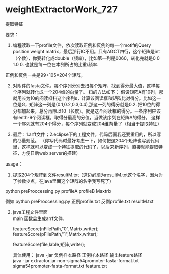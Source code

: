 # weightExtractorWork_727
提取特征

要求：

1. 编程读取一下profile文件，依次读取正例和反例的每一个motif的Query position weight matrix，最后那行IC不用。只有AGCT四行，这个矩阵是int（个数），你要转化成double（频率），比如第一列是0060，转化完就是0 0 1.0 0. 也就是每一位在本列所占的比重/频率.
 
正例和反例一共是99+105=204个矩阵。
 
2. 对附件的fasta文件。每个序列分别去扫每个矩阵，找到得分最大值，这样每个序列就转化成一个204维的向量了。
扫的方法如下：
假设矩阵A有10列，那就用长为10的阅读框扫这个序列s，计算该阅读框和矩阵比对得分。比如这一位是G，矩阵这一列是(0.1,0.2,0.3,0.4),那这一列的得分就是0.2. 把10位的得分都加起来，总分再除以10（长度）。就是这个阅读框的得分。一条序列应该有lenth-9个阅读框，取得分最高的分值，当做该序列在矩阵A的得分。
这样一个序列就有204个得分，每个序列就变成204维向量了（相当于提取特征）
 
3. 最后：1.arff文件；2.eclipse下的工程文件，代码后面我还要重用的，所以写的尽量规范。 （你写代码时最好考虑一下，如何把这204个矩阵也写到代码里，这样就可以变成一个特征提取的代码了，以后来新序列，直接就能提取特征，方便日后web server的搭建）

usage：

1) 提取204个矩阵到文件resultM.txt（这边必须为resultM.txt这个名字，因为为了参数少点，在java里面这个矩阵的名字我写死了）
  
  python preProccessing.py profileA profileB Maxtrix
    
  例如 python preProccessing.py 正例profile.txt 反例profile.txt resultM.txt


2) java工程文件里面  
   main 函数会生成arrf文件，
   
    featureScore(nFilePath,"0",Matrix,writer);  
    featureScore(pFilePath,"1",Matrix,writer);

    featureScore(file,lable,矩阵,writer);
   
   具体使用：
   java -jar 负例样本路径 正例样本路径 输出feature路径   
   java -jar extractor.jar non-sigma54promoter-fasta-format.txt sigma54promoter-fasta-format.txt feature.txt

